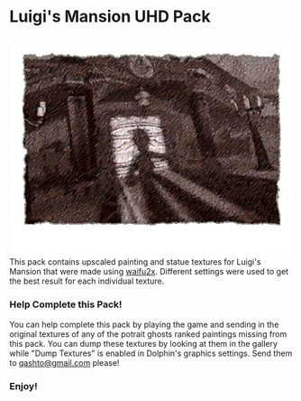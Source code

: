 # Luigi's Mansion UHD Pack
![](https://raw.githubusercontent.com/quinton-ashley/Luigis_Mansion_UHD_Pack/master/GLM/menus/tex1_416x320_24f18efbcc5c384d_14.png)
This pack contains upscaled painting and statue textures for Luigi's Mansion that were made using [waifu2x](http://waifu2x.udp.jp).  Different settings were used to get the best result for each individual texture.
### Help Complete this Pack!
You can help complete this pack by playing the game and sending in the original textures of any of the potrait ghosts ranked paintings missing from this pack. You can dump these textures by looking at them in the gallery while "Dump Textures" is enabled in Dolphin's graphics settings. Send them to qashto@gmail.com please!
### Enjoy!
